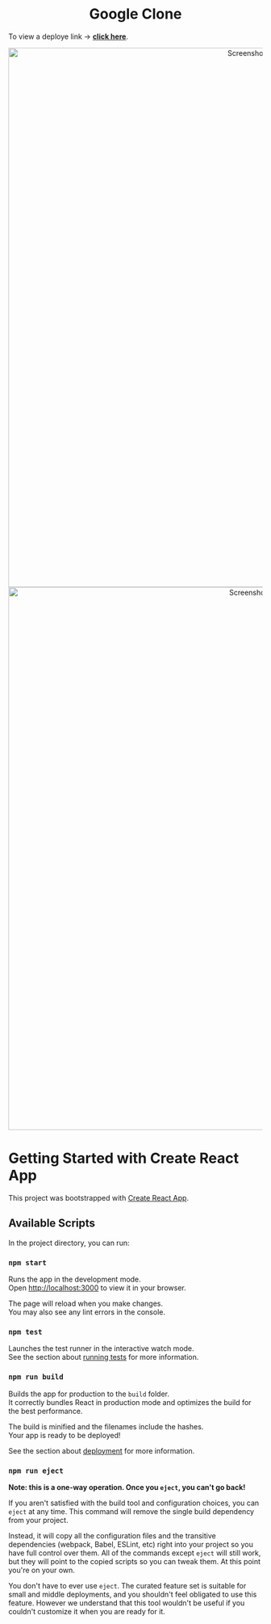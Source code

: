 <h1 align="center"> Google Clone</h1>

To view a deploye link -> **[click here](https://google-clone-by-pramod.netlify.app/)**.

<p align="center"> 
  <a href="https://ribhav-jain.github.io/portfolio" target="_blank">
    <img width="1068" alt="Screenshot 2023-04-09 163532" src="https://user-images.githubusercontent.com/99544644/230769214-79ec2dfc-d200-43db-8239-3cc65ac15ffa.png">
<img width="1075" alt="Screenshot 2023-04-09 163549" src="https://user-images.githubusercontent.com/99544644/230769216-4a89d328-8904-4276-b38a-10f823ee7d33.png">
  </a>
</p>

# Getting Started with Create React App

This project was bootstrapped with [Create React App](https://github.com/facebook/create-react-app).

## Available Scripts

In the project directory, you can run:

### `npm start`

Runs the app in the development mode.\
Open [http://localhost:3000](http://localhost:3000) to view it in your browser.

The page will reload when you make changes.\
You may also see any lint errors in the console.

### `npm test`

Launches the test runner in the interactive watch mode.\
See the section about [running tests](https://facebook.github.io/create-react-app/docs/running-tests) for more information.

### `npm run build`

Builds the app for production to the `build` folder.\
It correctly bundles React in production mode and optimizes the build for the best performance.

The build is minified and the filenames include the hashes.\
Your app is ready to be deployed!

See the section about [deployment](https://facebook.github.io/create-react-app/docs/deployment) for more information.

### `npm run eject`

**Note: this is a one-way operation. Once you `eject`, you can't go back!**

If you aren't satisfied with the build tool and configuration choices, you can `eject` at any time. This command will remove the single build dependency from your project.

Instead, it will copy all the configuration files and the transitive dependencies (webpack, Babel, ESLint, etc) right into your project so you have full control over them. All of the commands except `eject` will still work, but they will point to the copied scripts so you can tweak them. At this point you're on your own.

You don't have to ever use `eject`. The curated feature set is suitable for small and middle deployments, and you shouldn't feel obligated to use this feature. However we understand that this tool wouldn't be useful if you couldn't customize it when you are ready for it.

